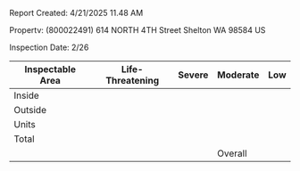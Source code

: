 Report Created: 4/21/2025 11.48 AM

<!-- image -->

<!-- image -->

Propertv: (800022491) 614 NORTH 4TH Street Shelton WA 98584 US

Inspection Date: 2/26

| Inspectable Area   | Life-Threatening   | Severe   | Moderate   | Low   |
|--------------------|--------------------|----------|------------|-------|
| Inside             |                    |          |            |       |
| Outside            |                    |          |            |       |
| Units              |                    |          |            |       |
| Total              |                    |          |            |       |
|                    |                    |          | Overall    |       |

<!-- image -->

<!-- image -->

<!-- image -->

<!-- image -->

<!-- image -->

<!-- image -->

<!-- image -->

<!-- image -->

<!-- image -->

<!-- image -->

<!-- image -->

<!-- image -->

<!-- image -->

<!-- image -->

<!-- image -->

<!-- image -->

<!-- image -->

<!-- image -->

<!-- image -->

<!-- image -->

<!-- image -->

<!-- image -->

<!-- image -->